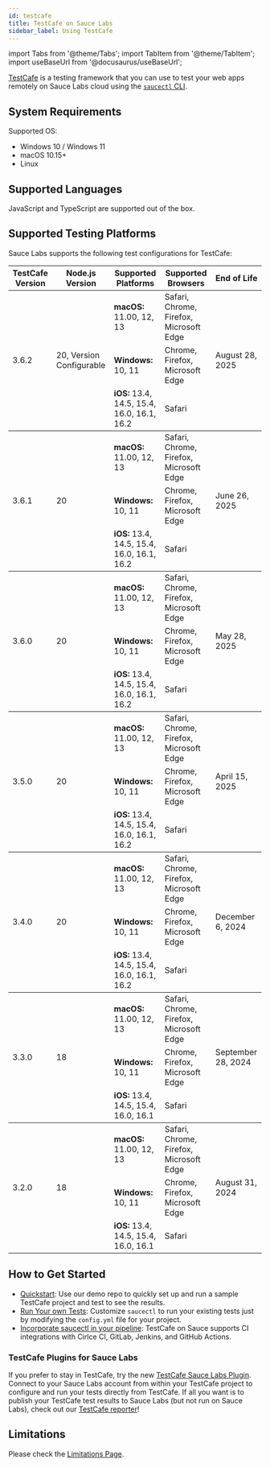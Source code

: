 ```yaml
---
id: testcafe
title: TestCafe on Sauce Labs
sidebar_label: Using TestCafe
---
```


import Tabs from '@theme/Tabs';
import TabItem from '@theme/TabItem';
import useBaseUrl from '@docusaurus/useBaseUrl';

[TestCafe](https://github.com/DevExpress/testcafe) is a testing framework that you can use to test your web apps remotely on Sauce Labs cloud using the [`saucectl` CLI](/dev/cli/saucectl).

## System Requirements

Supported OS:

- Windows 10 / Windows 11
- macOS 10.15+
- Linux

## Supported Languages

JavaScript and TypeScript are supported out of the box.

## Supported Testing Platforms

Sauce Labs supports the following test configurations for TestCafe:

<table id="table-fw">
  <tr>
    <th>TestCafe Version</th>
    <th>Node.js Version</th>
    <th>Supported Platforms</th>
    <th>Supported Browsers</th>
    <th>End of Life</th>
  </tr>
  <tbody>
    <tr>
      <td rowspan='3'>3.6.2</td>
      <td rowspan='3'>20, Version Configurable</td>
      <td><b>macOS:</b> 11.00, 12, 13</td>
      <td>Safari, Chrome, Firefox, Microsoft Edge</td>
      <td rowspan='3'>August 28, 2025</td>
    </tr>
    <tr>
      <td><b>Windows:</b> 10, 11</td>
      <td>Chrome, Firefox, Microsoft Edge</td>
    </tr>
    <tr>
      <td><b>iOS:</b> 13.4, 14.5, 15.4, 16.0, 16.1, 16.2</td>
      <td>Safari</td>
    </tr>
  </tbody>
  <tbody>
    <tr>
      <td rowspan='3'>3.6.1</td>
      <td rowspan='3'>20</td>
      <td><b>macOS:</b> 11.00, 12, 13</td>
      <td>Safari, Chrome, Firefox, Microsoft Edge</td>
      <td rowspan='3'>June 26, 2025</td>
    </tr>
    <tr>
      <td><b>Windows:</b> 10, 11</td>
      <td>Chrome, Firefox, Microsoft Edge</td>
    </tr>
    <tr>
      <td><b>iOS:</b> 13.4, 14.5, 15.4, 16.0, 16.1, 16.2</td>
      <td>Safari</td>
    </tr>
  </tbody>
  <tbody>
    <tr>
      <td rowspan='3'>3.6.0</td>
      <td rowspan='3'>20</td>
      <td><b>macOS:</b> 11.00, 12, 13</td>
      <td>Safari, Chrome, Firefox, Microsoft Edge</td>
      <td rowspan='3'>May 28, 2025</td>
    </tr>
    <tr>
      <td><b>Windows:</b> 10, 11</td>
      <td>Chrome, Firefox, Microsoft Edge</td>
    </tr>
    <tr>
      <td><b>iOS:</b> 13.4, 14.5, 15.4, 16.0, 16.1, 16.2</td>
      <td>Safari</td>
    </tr>
  </tbody>
  <tbody>
    <tr>
      <td rowspan='3'>3.5.0</td>
      <td rowspan='3'>20</td>
      <td><b>macOS:</b> 11.00, 12, 13</td>
      <td>Safari, Chrome, Firefox, Microsoft Edge</td>
      <td rowspan='3'>April 15, 2025</td>
    </tr>
    <tr>
      <td><b>Windows:</b> 10, 11</td>
      <td>Chrome, Firefox, Microsoft Edge</td>
    </tr>
    <tr>
      <td><b>iOS:</b> 13.4, 14.5, 15.4, 16.0, 16.1, 16.2</td>
      <td>Safari</td>
    </tr>
  </tbody>
  <tbody>
    <tr>
      <td rowspan='3'>3.4.0</td>
      <td rowspan='3'>20</td>
      <td><b>macOS:</b> 11.00, 12, 13</td>
      <td>Safari, Chrome, Firefox, Microsoft Edge</td>
      <td rowspan='3'>December 6, 2024</td>
    </tr>
    <tr>
      <td><b>Windows:</b> 10, 11</td>
      <td>Chrome, Firefox, Microsoft Edge</td>
    </tr>
    <tr>
      <td><b>iOS:</b> 13.4, 14.5, 15.4, 16.0, 16.1, 16.2</td>
      <td>Safari</td>
    </tr>
  </tbody>
  <tbody>
    <tr>
      <td rowspan='3'>3.3.0</td>
      <td rowspan='3'>18</td>
      <td><b>macOS:</b> 11.00, 12, 13</td>
      <td>Safari, Chrome, Firefox, Microsoft Edge</td>
      <td rowspan='3'>September 28, 2024</td>
    </tr>
    <tr>
      <td><b>Windows:</b> 10, 11</td>
      <td>Chrome, Firefox, Microsoft Edge</td>
    </tr>
    <tr>
      <td><b>iOS:</b> 13.4, 14.5, 15.4, 16.0, 16.1</td>
      <td>Safari</td>
    </tr>
  </tbody>
  <tbody>
    <tr>
      <td rowspan='3'>3.2.0</td>
      <td rowspan='3'>18</td>
      <td><b>macOS:</b> 11.00, 12, 13</td>
      <td>Safari, Chrome, Firefox, Microsoft Edge</td>
      <td rowspan='3'>August 31, 2024</td>
    </tr>
    <tr>
      <td><b>Windows:</b> 10, 11</td>
      <td>Chrome, Firefox, Microsoft Edge</td>
    </tr>
    <tr>
      <td><b>iOS:</b> 13.4, 14.5, 15.4, 16.0, 16.1</td>
      <td>Safari</td>
    </tr>
  </tbody>
</table>

## How to Get Started

- [Quickstart](/web-apps/automated-testing/testcafe/quickstart): Use our demo repo to quickly set up and run a sample TestCafe project and test to see the results.
- [Run Your own Tests](/web-apps/automated-testing/testcafe/yaml): Customize `saucectl` to run your existing tests just by modifying the `config.yml` file for your project.
- [Incorporate saucectl in your pipeline](/dev/cli/saucectl/usage/use-cases/#integrating-saucectl-in-your-ci-pipeline): TestCafe on Sauce supports CI integrations with Cirlce CI, GitLab, Jenkins, and GitHub Actions.

### TestCafe Plugins for Sauce Labs

If you prefer to stay in TestCafe, try the new [TestCafe Sauce Labs Plugin](https://github.com/DevExpress/testcafe-browser-provider-saucelabs). Connect to your Sauce Labs account from within your TestCafe project to configure and run your tests directly from TestCafe.
If all you want is to publish your TestCafe test results to Sauce Labs (but not run on Sauce Labs), check out our [TestCafe reporter](https://github.com/saucelabs/testcafe-reporter)!

## Limitations

Please check the [Limitations Page](testcafe/limitations.md).
